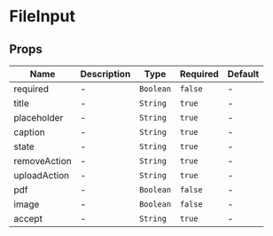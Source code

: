 # FileInput

## Props

<!-- @vuese:FileInput:props:start -->
|Name|Description|Type|Required|Default|
|---|---|---|---|---|
|required|-|`Boolean`|`false`|-|
|title|-|`String`|`true`|-|
|placeholder|-|`String`|`true`|-|
|caption|-|`String`|`true`|-|
|state|-|`String`|`true`|-|
|removeAction|-|`String`|`true`|-|
|uploadAction|-|`String`|`true`|-|
|pdf|-|`Boolean`|`false`|-|
|image|-|`Boolean`|`false`|-|
|accept|-|`String`|`true`|-|

<!-- @vuese:FileInput:props:end -->


